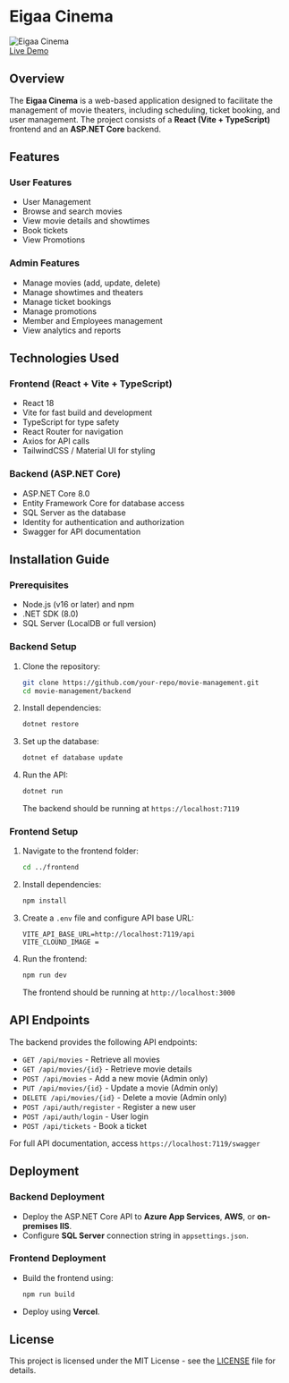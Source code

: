 # Eigaa Cinema
![Eigaa Cinema](https://res.cloudinary.com/dwqyqsqmq/image/upload/v1740222771/dbtlvkwequ3gdqyhtp1d.png)  
[Live Demo](https://eigaa.vercel.app/)
## Overview
The **Eigaa Cinema** is a web-based application designed to facilitate the management of movie theaters, including scheduling, ticket booking, and user management. The project consists of a **React (Vite + TypeScript)** frontend and an **ASP.NET Core** backend.

## Features
### User Features
- User Management
- Browse and search movies
- View movie details and showtimes
- Book tickets
- View Promotions

### Admin Features
- Manage movies (add, update, delete)
- Manage showtimes and theaters
- Manage ticket bookings
- Manage promotions
- Member and Employees management
- View analytics and reports

## Technologies Used
### Frontend (React + Vite + TypeScript)
- React 18
- Vite for fast build and development
- TypeScript for type safety
- React Router for navigation
- Axios for API calls
- TailwindCSS / Material UI for styling

### Backend (ASP.NET Core)
- ASP.NET Core 8.0
- Entity Framework Core for database access
- SQL Server as the database
- Identity for authentication and authorization
- Swagger for API documentation

## Installation Guide
### Prerequisites
- Node.js (v16 or later) and npm
- .NET SDK (8.0)
- SQL Server (LocalDB or full version)

### Backend Setup
1. Clone the repository:
   ```sh
   git clone https://github.com/your-repo/movie-management.git
   cd movie-management/backend
   ```
2. Install dependencies:
   ```sh
   dotnet restore
   ```
3. Set up the database:
   ```sh
   dotnet ef database update
   ```
4. Run the API:
   ```sh
   dotnet run
   ```
   The backend should be running at `https://localhost:7119`

### Frontend Setup
1. Navigate to the frontend folder:
   ```sh
   cd ../frontend
   ```
2. Install dependencies:
   ```sh
   npm install
   ```
3. Create a `.env` file and configure API base URL:
   ```env
   VITE_API_BASE_URL=http://localhost:7119/api
   VITE_CLOUND_IMAGE = 
   ```
4. Run the frontend:
   ```sh
   npm run dev
   ```
   The frontend should be running at `http://localhost:3000`

## API Endpoints
The backend provides the following API endpoints:
- `GET /api/movies` - Retrieve all movies
- `GET /api/movies/{id}` - Retrieve movie details
- `POST /api/movies` - Add a new movie (Admin only)
- `PUT /api/movies/{id}` - Update a movie (Admin only)
- `DELETE /api/movies/{id}` - Delete a movie (Admin only)
- `POST /api/auth/register` - Register a new user
- `POST /api/auth/login` - User login
- `POST /api/tickets` - Book a ticket

For full API documentation, access `https://localhost:7119/swagger`

## Deployment
### Backend Deployment
- Deploy the ASP.NET Core API to **Azure App Services**, **AWS**, or **on-premises IIS**.
- Configure **SQL Server** connection string in `appsettings.json`.

### Frontend Deployment
- Build the frontend using:
  ```sh
  npm run build
  ```
- Deploy using **Vercel**.

## License
This project is licensed under the MIT License - see the [LICENSE](LICENSE) file for details.